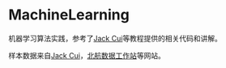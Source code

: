 # MachineLearning

机器学习算法实践，参考了[Jack Cui](https://cuijiahua.com/)等教程提供的相关代码和讲解。

样本数据来自[Jack Cui](https://github.com/Jack-Cherish/Machine-Learning)，[北航数据工作站](http://contest.mooc.buaa.edu.cn/)等网站。
